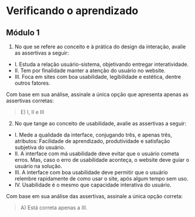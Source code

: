 # Verificando o aprendizado

## Módulo 1
1. No que se refere ao conceito e à prática do design da interação, avalie as assertivas a seguir:

* I. Estuda a relação usuário-sistema, objetivando entregar interatividade.
* II. Tem por finalidade manter a atenção do usuário no website.
* III. Foca em sites com boa usabilidade, legibilidade e estética, dentre outros fatores.

Com base em sua análise, assinale a única opção que apresenta apenas as assertivas corretas:
> E) I, II e III
2. No que tange ao conceito de usabilidade, avalie as assertivas a seguir:

* I. Mede a qualidade da interface, conjugando três, e apenas três, atributos: Facilidade de aprendizado, produtividade e satisfação subjetiva do usuário.
* II. A interface com má usabilidade deve evitar que o usuário cometa erros. Mas, caso o erro de usabilidade aconteça, o website deve guiar o usuário na solução.
* III. A interface com boa usabilidade deve permitir que o usuário relembre rapidamente de como usar o site, após algum tempo sem uso.
* IV. Usabilidade é o mesmo que capacidade interativa do usuário.

Com base em sua análise das assertivas, assinale a única opção correta:
> A) Está correta apenas a III.
